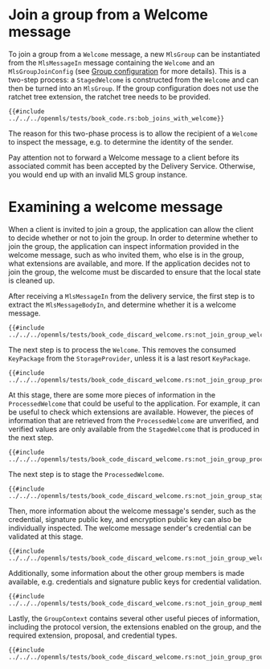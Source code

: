 # Join a group from a Welcome message

To join a group from a `Welcome` message, a new `MlsGroup` can be instantiated from
the `MlsMessageIn` message containing the `Welcome` and an `MlsGroupJoinConfig`
(see [Group configuration](./group_config.md) for more details). This is a
two-step process: a `StagedWelcome` is constructed from the `Welcome`
and can then be turned into an `MlsGroup`. If the group configuration does not
use the ratchet tree extension, the ratchet tree needs to be provided.

```rust,no_run,noplayground
{{#include ../../../openmls/tests/book_code.rs:bob_joins_with_welcome}}
```

The reason for this two-phase process is to allow the recipient of a `Welcome`
to inspect the message, e.g. to determine the identity of the sender.

Pay attention not to forward a Welcome message to a client before its associated
commit has been accepted by the Delivery Service. Otherwise, you would end up
with an invalid MLS group instance.

# Examining a welcome message

When a client is invited to join a group, the application can allow the client to decide whether or not to join the group. In order to determine whether to join the group, the application can inspect information provided in the welcome message, such as who invited them, who else is in the group, what extensions are available, and more. If the application decides not to join the group, the welcome must be discarded to ensure that the local state is cleaned up.

After receiving a `MlsMessageIn` from the delivery service, the first step is to extract the `MlsMessageBodyIn`, and determine whether it is a welcome message.

```rust,no_run,noplayground
{{#include ../../../openmls/tests/book_code_discard_welcome.rs:not_join_group_welcome}}
```

The next step is to process the `Welcome`. This removes the consumed `KeyPackage` from the `StorageProvider`, unless it is a last resort `KeyPackage`.

```rust,no_run,noplayground
{{#include ../../../openmls/tests/book_code_discard_welcome.rs:not_join_group_processed_welcome}}
```

At this stage, there are some more pieces of information in the `ProcessedWelcome` that could be useful to the application. For example, it can be useful to check which extensions are available. However, the pieces of information that are retrieved from the `ProcessedWelcome` are unverified, and verified values are only available from the `StagedWelcome` that is produced in the next step.

```rust,no_run,noplayground
{{#include ../../../openmls/tests/book_code_discard_welcome.rs:not_join_group_processed_welcome_inspect}}
```

The next step is to stage the `ProcessedWelcome`.

```rust,no_run,noplayground
{{#include ../../../openmls/tests/book_code_discard_welcome.rs:not_join_group_staged_welcome}}
```

Then, more information about the welcome message's sender, such as the credential, signature public key, and encryption public key can also be individually inspected. The welcome message sender's credential can be validated at this stage.

```rust,no_run,noplayground
{{#include ../../../openmls/tests/book_code_discard_welcome.rs:not_join_group_welcome_sender}}
```

Additionally, some information about the other group members is made available, e.g. credentials and signature public keys for credential validation.

```rust,no_run,noplayground
{{#include ../../../openmls/tests/book_code_discard_welcome.rs:not_join_group_members}}
```

Lastly, the `GroupContext` contains several other useful pieces of information, including the protocol version, the extensions enabled on the group, and the required extension, proposal, and credential types.

```rust,no_run,noplayground
{{#include ../../../openmls/tests/book_code_discard_welcome.rs:not_join_group_group_context}}
```
